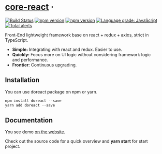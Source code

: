 # [core-react](https://www.vocowone.com/) &middot; 
[![Build Status](https://travis-ci.com/vocoWone/core-react.svg?branch=master)](https://travis-ci.com/vocoWone/core-react) 
[![npm version](https://img.shields.io/npm/v/doReact.svg?style=flat)](https://www.npmjs.com/package/doReact)
[![npm version](https://img.shields.io/npm/v/doRN.svg?style=flat)](https://www.npmjs.com/package/doRN)
[![Language grade: JavaScript](https://img.shields.io/lgtm/grade/javascript/g/vocoWone/core-react.svg?logo=lgtm&logoWidth=18)](https://lgtm.com/projects/g/vocoWone/core-react/context:javascript) 
[![Total alerts](https://img.shields.io/lgtm/alerts/g/vocoWone/core-react.svg?logo=lgtm&logoWidth=18)](https://lgtm.com/projects/g/vocoWone/core-react/alerts/)

Front-End lightweight framework base on react + redux + axios, strict in TypeScript.

- **Simple:** Integrating with react and redux. Easier to use.
- **Quickly:** Focus more on UI logic without considering framework logic and performance.
- **Frontier:** Continuous upgrading.

## Installation

You can use doreact package on npm or yarn.

```javascript
npm install doreact --save
yarn add doreact --save
```

## Documentation

You see demo [on the website](https://www.iwangzh.com).

Check out the source code for a quick overview and **yarn start** for start project.
